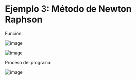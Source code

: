 # Ejemplo 3: Método de Newton Raphson

Función:

![image](https://github.com/22030130/Numerical-Methods-/assets/147437999/895dd6e1-d9a0-42ad-ad99-fc5e33fca704)

![image](https://github.com/22030130/Numerical-Methods-/assets/147437999/2b80aa72-f96c-423d-bfff-faa154d36376)

Proceso del programa:

![image](https://github.com/22030130/Numerical-Methods-/assets/147437999/2b1db38e-0da1-4d4f-b0e0-e3ed88ef1b01)


